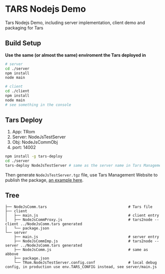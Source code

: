 # TARS Nodejs Demo

Tars Nodejs Demo, including server implementation, client demo and packaging for Tars

## Build Setup

**Use the same (or almost the same) enviroment the Tars deployed in**

```bash
# server
cd ./server
npm install
node main

# client
cd ./client
npm install
node main
# see something in the console
```
## Tars Deploy

1. App: TRom
2. Server: NodeJsTestServer
3. Obj: NodeJsCommObj
4. port: 14002

```bash
npm install -g tars-deploy
cd ./server
tars-deploy NodeJsTestServer # same as the server name in Tars Management Website
```

Then generate `NodeJsTestServer.tgz` file, use Tars Management Website to publish the package, [an example here](https://github.com/Tencent/Tars/blob/master/Install.md#442-tarsstat部署发布).

## Tree
```
├── NodeJsComm.tars                                     # Tars file
├── client
│   ├── main.js                                         # client entry
│   ├── NodeJsCommProxy.js                              # tars2node --client ../NodeJsComm.tars generated
│   └── package.json
└── server
    ├── main.js                                         # server entry
    ├── NodeJsCommImp.js                                # tars2node --server ../NodeJsComm.tars generated
    ├── NodeJsComm.js                                   # same as abbove
    ├── package.json
    └── TRom.NodeJsTestServer.config.conf               # local debug config, in production use env.TARS_CONFIG instead, see server/main.js
```
